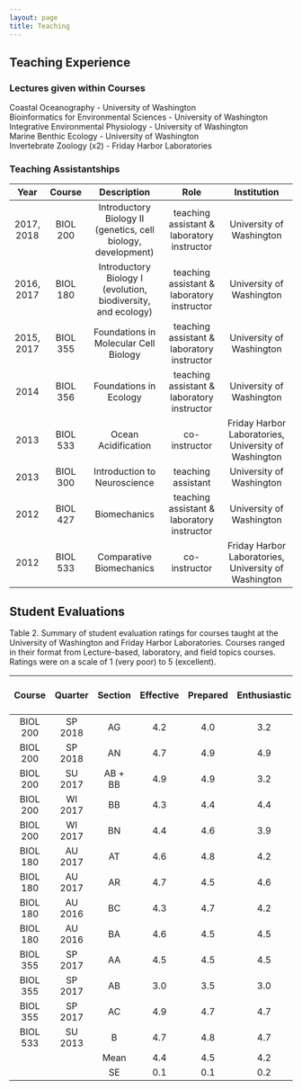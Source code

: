 ```yaml
---
layout: page
title: Teaching
---
```


## Teaching Experience

### Lectures given within Courses
Coastal Oceanography -  University of Washington </br>
Bioinformatics for Environmental Sciences - University of Washington </br>
Integrative Environmental Physiology - University of Washington </br>
Marine Benthic Ecology - University of Washington </br>
Invertebrate Zoology (x2) - Friday Harbor Laboratories </br>

### Teaching Assistantships

|     Year    |     Course    |     Description    |     Role    | Institution |
|:-------------:|:--------------:|:--------------:|:----------------:|:----------------:|
|2017, 2018	| BIOL 200 | Introductory Biology II (genetics, cell biology, development) | teaching assistant & laboratory instructor | University of Washington |
|2016, 2017	| BIOL 180 | Introductory Biology I (evolution, biodiversity, and ecology) | teaching assistant & laboratory instructor | University of Washington |
|2015, 2017 |	BIOL 355 | Foundations in Molecular Cell Biology | teaching assistant & laboratory instructor | University of Washington |
|2014	| BIOL 356 | Foundations in Ecology | teaching assistant & laboratory instructor | University of Washington |
|2013	| BIOL 533 | Ocean Acidification | co-instructor | Friday Harbor Laboratories, University of Washington |
|2013	| BIOL 300 | Introduction to Neuroscience | teaching assistant | University of Washington |
|2012	| BIOL 427 | Biomechanics | teaching assistant & laboratory instructor | University of Washington |
|2012 |	BIOL 533 | Comparative Biomechanics | co-instructor | Friday Harbor Laboratories, University of Washington |


## Student Evaluations

Table 2. Summary of student evaluation ratings for courses taught at the University of Washington and Friday Harbor Laboratories. Courses ranged in their format from Lecture-based, laboratory, and field topics courses. Ratings were on a scale of 1 (very poor) to 5 (excellent).


|     Course    |     Quarter    |     Section    |     Effective    |     Prepared    |     Enthusiastic    |     Available    |     Link to Full report    |
|:-------------:|:--------------:|:--------------:|:----------------:|:---------------:|:-------------------:|:----------------:|:------------------:|
|      BIOL 200 |       SP 2018  |         AG     |        4.2       |        4.0      |          3.2        |        3.8       |          [x](https://raw.githubusercontent.com/mattgeorgephd/mattgeorgephd.github.io/master/docs/teaching_evals/1_George_SP18_BIOL200AG.pdf)     |
|      BIOL 200 |       SP 2018  |         AN     |        4.7       |        4.9      |          4.9        |        4.9       |          [x](https://raw.githubusercontent.com/mattgeorgephd/mattgeorgephd.github.io/master/docs/teaching_evals/2_George-SP18-BIOL200AN.pdf)     |
|      BIOL 200 |       SU 2017  |       AB + BB  |        4.9       |        4.9      |          3.2        |        4.7       |          [x](https://raw.githubusercontent.com/mattgeorgephd/mattgeorgephd.github.io/master//teaching_evals/3_George-SU17-BIOL200AB.pdf)     |
|      BIOL 200 |       WI 2017  |         BB     |        4.3       |        4.4      |          4.4        |        4.6       |          [x](https://raw.githubusercontent.com/mattgeorgephd/mattgeorgephd.github.io/master/docs/teaching_evals/4_George-WI17-BIOL200BB.pdf)     |
|      BIOL 200 |       WI 2017  |         BN     |        4.4       |        4.6      |          3.9        |        4.4       |          [x](https://raw.githubusercontent.com/mattgeorgephd/mattgeorgephd.github.io/master/docs/teaching_evals/5_George-WI17-BIOL200BN.pdf)     |
|      BIOL 180 |       AU 2017  |         AT     |        4.6       |        4.8      |          4.2        |        4.7       |          [x](https://raw.githubusercontent.com/mattgeorgephd/mattgeorgephd.github.io/master/docs/teaching_evals/6_George-AU17-BIOL180AT.pdf)     |
|      BIOL 180 |       AU 2017  |         AR     |        4.7       |        4.5      |          4.6        |        4.6       |          [x](https://raw.githubusercontent.com/mattgeorgephd/mattgeorgephd.github.io/master/docs/teaching_evals/7_George-AU17-BIOL180AR.pdf)     |
|      BIOL 180 |       AU 2016  |         BC     |        4.3       |        4.7      |          4.2        |        4.4       |          [x](https://raw.githubusercontent.com/mattgeorgephd/mattgeorgephd.github.io/master/docs/teaching_evals/8_George-AU16-BIOL180BC.pdf)     |
|      BIOL 180 |       AU 2016  |         BA     |        4.6       |        4.5      |          4.5        |        4.6       |          [x](https://raw.githubusercontent.com/mattgeorgephd/mattgeorgephd.github.io/master/docs/teaching_evals/9_George-AU16-BIOL180BA.pdf)     |
|      BIOL 355 |       SP 2017  |       AA       |        4.5       |        4.5      |          4.5        |        4.5       |          [x](https://raw.githubusercontent.com/mattgeorgephd/mattgeorgephd.github.io/master/docs/teaching_evals/10_George-SP17-BIOL355AA.pdf)     |
|      BIOL 355 |      SP 2017   |         AB     |        3.0       |        3.5      |          3.0        |        3.5       |          [x](https://raw.githubusercontent.com/mattgeorgephd/mattgeorgephd.github.io/master/docs/teaching_evals/11_George-SP17-BIOL355AB.pdf)     |
|      BIOL 355 |      SP 2017   |         AC     |        4.9       |        4.7      |          4.7        |        4.7       |          [x](https://raw.githubusercontent.com/mattgeorgephd/mattgeorgephd.github.io/master/docs/teaching_evals/12_George-SP17-BIOL355AC.pdf)     |
|    BIOL 533   |     SU 2013    |          B     |        4.7       |        4.8      |          4.7        |        4.9       |          [x](https://raw.githubusercontent.com/mattgeorgephd/mattgeorgephd.github.io/master/docs/teaching_evals/13_George-SU12-BIOL533B.pdf)     |
|               |                |        Mean    |        4.4       |        4.5      |          4.2        |        4.5       |                    |
|               |                |         SE     |        0.1       |        0.1      |          0.2        |        0.1       |                    |
